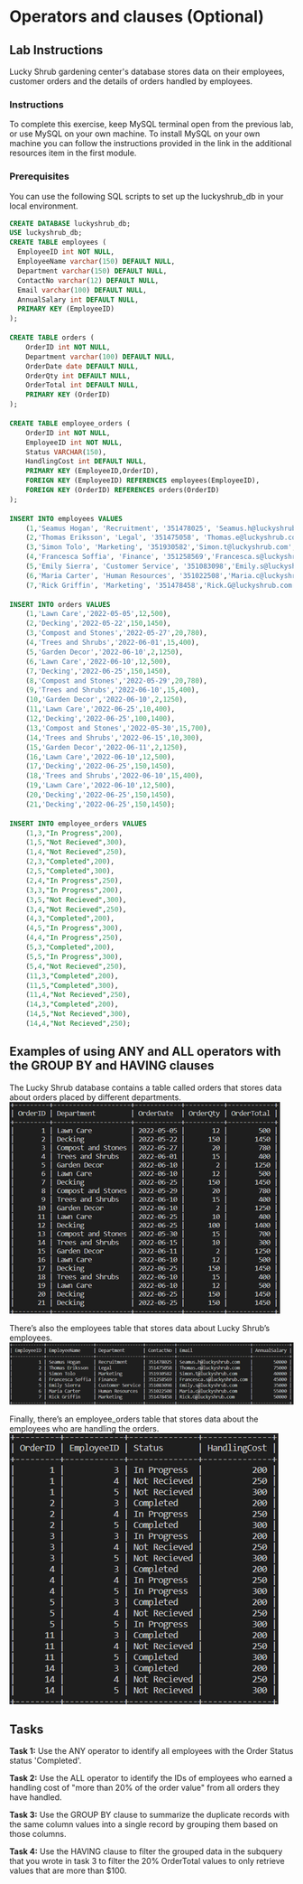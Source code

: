 # Operators and clauses (Optional)

## Lab Instructions  

Lucky Shrub gardening center's database stores data on their employees, customer orders and the details of orders handled by employees.

### Instructions

To complete this exercise, keep MySQL terminal open from the previous lab, or use MySQL on your own machine. To install MySQL on your own machine you can follow the instructions provided in the link in the additional resources item in the first module.  

### Prerequisites  

Y​ou can use the following SQL scripts to set up the luckyshrub_db in your local environment.

```SQL 
CREATE DATABASE luckyshrub_db; 
USE luckyshrub_db;
CREATE TABLE employees (
  EmployeeID int NOT NULL,
  EmployeeName varchar(150) DEFAULT NULL,
  Department varchar(150) DEFAULT NULL,
  ContactNo varchar(12) DEFAULT NULL,
  Email varchar(100) DEFAULT NULL,
  AnnualSalary int DEFAULT NULL,
  PRIMARY KEY (EmployeeID)
);

CREATE TABLE orders (
    OrderID int NOT NULL,
    Department varchar(100) DEFAULT NULL,
    OrderDate date DEFAULT NULL,
    OrderQty int DEFAULT NULL,
    OrderTotal int DEFAULT NULL,
    PRIMARY KEY (OrderID)
);

CREATE TABLE employee_orders (
    OrderID int NOT NULL,
    EmployeeID int NOT NULL,
    Status VARCHAR(150),
    HandlingCost int DEFAULT NULL,
    PRIMARY KEY (EmployeeID,OrderID),
    FOREIGN KEY (EmployeeID) REFERENCES employees(EmployeeID),
    FOREIGN KEY (OrderID) REFERENCES orders(OrderID)
);

INSERT INTO employees VALUES
    (1,'Seamus Hogan', 'Recruitment', '351478025', 'Seamus.h@luckyshrub.com',50000),
    (2,'Thomas Eriksson', 'Legal', '351475058', 'Thomas.e@luckyshrub.com',75000),
    (3,'Simon Tolo', 'Marketing', '351930582','Simon.t@luckyshrub.com',40000),
    (4,'Francesca Soffia', 'Finance', '351258569','Francesca.s@luckyshrub.com',45000),
    (5,'Emily Sierra', 'Customer Service', '351083098','Emily.s@luckyshrub.com',35000),
    (6,'Maria Carter', 'Human Resources', '351022508','Maria.c@luckyshrub.com',55000),
    (7,'Rick Griffin', 'Marketing', '351478458','Rick.G@luckyshrub.com',50000);

INSERT INTO orders VALUES
    (1,'Lawn Care','2022-05-05',12,500),
    (2,'Decking','2022-05-22',150,1450),
    (3,'Compost and Stones','2022-05-27',20,780),
    (4,'Trees and Shrubs','2022-06-01',15,400),
    (5,'Garden Decor','2022-06-10',2,1250),
    (6,'Lawn Care','2022-06-10',12,500),
    (7,'Decking','2022-06-25',150,1450),
    (8,'Compost and Stones','2022-05-29',20,780),
    (9,'Trees and Shrubs','2022-06-10',15,400),
    (10,'Garden Decor','2022-06-10',2,1250),
    (11,'Lawn Care','2022-06-25',10,400),
    (12,'Decking','2022-06-25',100,1400),
    (13,'Compost and Stones','2022-05-30',15,700),
    (14,'Trees and Shrubs','2022-06-15',10,300),
    (15,'Garden Decor','2022-06-11',2,1250),
    (16,'Lawn Care','2022-06-10',12,500),
    (17,'Decking','2022-06-25',150,1450),
    (18,'Trees and Shrubs','2022-06-10',15,400),
    (19,'Lawn Care','2022-06-10',12,500),
    (20,'Decking','2022-06-25',150,1450),
    (21,'Decking','2022-06-25',150,1450);

INSERT INTO employee_orders VALUES
    (1,3,"In Progress",200),
    (1,5,"Not Recieved",300),
    (1,4,"Not Recieved",250),
    (2,3,"Completed",200),
    (2,5,"Completed",300),
    (2,4,"In Progress",250),
    (3,3,"In Progress",200),
    (3,5,"Not Recieved",300),
    (3,4,"Not Recieved",250),
    (4,3,"Completed",200),
    (4,5,"In Progress",300),
    (4,4,"In Progress",250),
    (5,3,"Completed",200),
    (5,5,"In Progress",300),
    (5,4,"Not Recieved",250),
    (11,3,"Completed",200),
    (11,5,"Completed",300),
    (11,4,"Not Recieved",250),
    (14,3,"Completed",200),
    (14,5,"Not Recieved",300),
    (14,4,"Not Recieved",250);
```

## Examples of using ANY and ALL operators with the GROUP BY and HAVING clauses

The Lucky Shrub database contains a table called orders that stores data about orders placed by different departments.
![Orders table](images\04-orders.PNG) 

There’s also the employees table that stores data about Lucky Shrub’s employees. 
![Employees table](images\04-employees.PNG)

Finally, there’s an employee_orders table that stores data about the employees who are handling the orders.
![Employee_orders table](images\04-employee_orders.PNG)

## Tasks

**Task 1:** Use the ANY operator to identify all employees with the Order Status status 'Completed'.

**Task 2:** Use the ALL operator to identify the IDs of employees who earned a handling cost of "more than 20% of the order value" from all orders they have handled.

**Task 3:** Use the GROUP BY clause to summarize the duplicate records with the same column values into a single record by grouping them based on those columns.

**Task 4:** Use the HAVING clause to filter the grouped data in the subquery that you wrote in task 3 to filter the 20% OrderTotal values to only retrieve values that are more than $100.